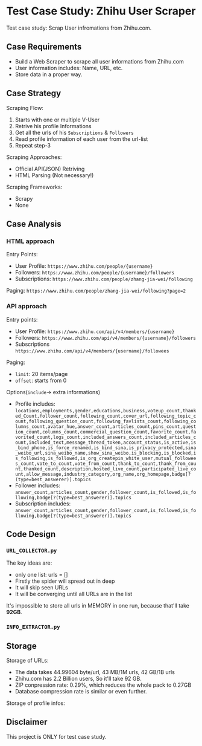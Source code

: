 # Test Case Study: Zhihu User Scraper

Test case study:
Scrap User infromations from Zhihu.com.


## Case Requirements

- Build a Web Scraper to scrape all user informations from Zhihu.com
- User information includes: Name, URL, etc.
- Store data in a proper way.



## Case Strategy

Scraping Flow:
1. Starts with one or multiple V-User
2. Retrive his profile Informations
3. Get all the urls of his `Subscriptions` & `Followers`
4. Read profile information of each user from the url-list
5. Repeat step-3


Scraping Approaches:
- Official API(JSON) Retriving
- HTML Parsing (Not necessary!)

Scraping Frameworks:
- Scrapy
- None


## Case Analysis

### HTML approach

Entry Points:
- User Profile: `https://www.zhihu.com/people/{username}`
- Followers: `https://www.zhihu.com/people/{username}/followers`
- Subscriptions: `https://www.zhihu.com/people/zhang-jia-wei/following`

Paging: `https://www.zhihu.com/people/zhang-jia-wei/following?page=2`



### API approach

Entry points:
- User Profile: `https://www.zhihu.com/api/v4/members/{username}`
- Followers: `https://www.zhihu.com/api/v4/members/{username}/followers`
- Subscriptions `https://www.zhihu.com/api/v4/members/{username}/followees`


Paging:
- `limit`: 20 items/page
- `offset`: starts from 0

Options(`include`-> extra informations)
- Profile includes: `locations,employments,gender,educations,business,voteup_count,thanked_Count,follower_count,following_count,cover_url,following_topic_count,following_question_count,following_favlists_count,following_columns_count,avatar_hue,answer_count,articles_count,pins_count,question_count,columns_count,commercial_question_count,favorite_count,favorited_count,logs_count,included_answers_count,included_articles_count,included_text,message_thread_token,account_status,is_active,is_bind_phone,is_force_renamed,is_bind_sina,is_privacy_protected,sina_weibo_url,sina_weibo_name,show_sina_weibo,is_blocking,is_blocked,is_following,is_followed,is_org_createpin_white_user,mutual_followees_count,vote_to_count,vote_from_count,thank_to_count,thank_from_count,thanked_count,description,hosted_live_count,participated_live_count,allow_message,industry_category,org_name,org_homepage,badge[?(type=best_answerer)].topics`
- Follower includes: `answer_count,articles_count,gender,follower_count,is_followed,is_following,badge[?(type=best_answerer)].topics`
- Subscription includes: `answer_count,articles_count,gender,follower_count,is_followed,is_following,badge[?(type=best_answerer)].topics`





## Code Design

### `URL_COLLECTOR.py`

The key ideas are:
- only one list: urls = []
- Firstly the spider will spread out in deep
- It will skip seen URLs
- It will be converging until all URLs are in the list

It's impossible to store all urls in MEMORY in one run,
because that'll take **92GB**.


### `INFO_EXTRACTOR.py`


## Storage

Storage of URLs:
- The data takes 44.99604 byte/url, 43 MB/1M urls, 42 GB/1B urls
- Zhihu.com has 2.2 Billion users, So it'll take 92 GB.
- ZIP conpression rate: 0.29%, which reduces the whole pack to 0.27GB
- Database compression rate is similar or even further.


Storage of profile infos:


## Disclaimer

This project is ONLY for test case study.


